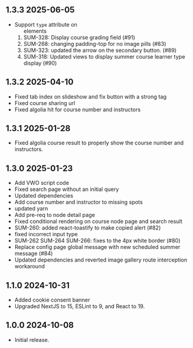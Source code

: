 1.3.3 2025-06-05
--------------------------------------------------
- Support `type` attribute on <ol> elements
- SUM-328: Display course grading field (#91)
- SUM-268: changing padding-top for no image pills (#83)
- SUM-323: updated the arrow on the secondary button. (#89)
- SUM-318: Updated views to display summer course learner type display (#90)

1.3.2 2025-04-10
--------------------------------------------------
- Fixed tab index on slideshow and fix button with a strong tag
- Fixed course sharing url
- Fixed algolia hit for course number and instructors

1.3.1 2025-01-28
--------------------------------------------------

- Fixed algolia course result to properly show the course number and instructors.

1.3.0 2025-01-23
--------------------------------------------------

- Add VWO script code
- Fixed search page without an initial query
- Updated dependencies
- Add course number and instructor to missing spots
- updated yarn
- Add pre-req to node detail page
- Fixed conditional rendering on course node page and search result
- SUM-260: added react-toastify to make copied alert (#82)
- fixed incorrect input type
- SUM-262 SUM-264 SUM-266: fixes to the 4px white border (#80)
- Replace config page global message with new scheduled summer message (#84)
- Updated dependencies and reverted image gallery route interception workaround

1.1.0 2024-10-31
--------------------------------------------------

- Added cookie consent banner
- Upgraded NextJS to 15, ESLint to 9, and React to 19.

1.0.0 2024-10-08
--------------------------------------------------

- Initial release.

